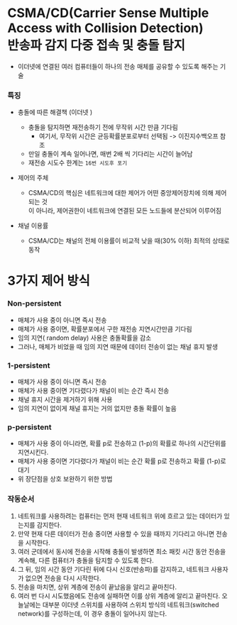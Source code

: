 # CSMA/CD(Carrier Sense Multiple Access with Collision Detection)<br> 반송파 감지 다중 접속 및 충돌 탐지

* 이더넷에 연결된 여러 컴퓨터들이 하나의 전송 매체를 공유할 수 있도록 해주는 기술

### 특징
  * 충돌에 따른 해결책 (이더넷 )
     * 충돌을 탐지하면 재전송하기 전에 무작위 시간 만큼 기다림
        *  여기서, 무작위 시간은 균등확률분포로부터 선택됨  -> 이진지수백오프 참조
     * 만일 충돌이 계속 일어나면, 매번 2배 씩 기다리는 시간이 늘어남
     * 재전송 시도수 한계는 `16번 시도후 포기`

* 제어의 주체
  * CSMA/CD의 핵심은 네트워크에 대한 제어가 어떤 중앙제어장치에 의해 제어되는 것
       <br/>이 아니라, 제어권한이 네트워크에 연결된 모든 노드들에 분산되어 이루어짐

* 채널 이용률
  * CSMA/CD는 채널의 전체 이용률이 비교적 낮을 때(30% 이하) 최적의 상태로 동작


# 3가지 제어 방식
### Non-persistent
* 매체가 사용 중이 아니면 즉시 전송
* 매체가 사용 중이면, 확률분포에서 구한 재전송 지연시간만큼 기다림
* 임의 지연( random delay) 사용은 충돌확률을 감소
* 그러나, 매체가 비었을 때 임의 지연 때문에 데이터 전송이 없는 채널 휴지 발생
### 1-persistent
* 매체가 사용 중이 아니면 즉시 전송
* 매체가 사용 중이면 기다렸다가 채널이 비는 순간 즉시 전송
* 채널 휴지 시간을 제거하기 위해 사용
* 임의 지연이 없이게 채널 휴지는 거의 없지만 충돌 확률이 높음
### p-persistent
* 매체가 사용 중이 아니라면, 확률 p로 전송하고 (1-p)의 확률로 하나의 시간단위를 지연시킨다.
* 매체가 사용 중이면 기다렸다가 채널이 비는 순간 확률 p로 전송하고 확률 (1-p)로 대기
* 위 장단점을 상호 보완하기 위한 방법

### 작동순서
1. 네트워크를 사용하려는 컴퓨터는 먼저 현재 네트워크 위에 흐르고 있는 데이터가 있는지를 감지한다.
2. 만약 현재 다른 데이터가 전송 중이면 사용할 수 있을 때까지 기다리고 아니면 전송을 시작한다.
3. 여러 군데에서 동시에 전송을 시작해 충돌이 발생하면 최소 패킷 시간 동안 전송을 계속해, 다른 컴퓨터가 충돌을 탐지할 수 있도록 한다.
4. 그 뒤, 임의 시간 동안 기다린 뒤에 다시 신호(반송파)를 감지하고, 네트워크 사용자가 없으면 전송을 다시 시작한다.
5. 전송을 마치면, 상위 계층에 전송이 끝났음을 알리고 끝마친다.
6. 여러 번 다시 시도했음에도 전송에 실패하면 이를 상위 계층에 알리고 끝마친다.
오늘날에는 대부분 이더넷 스위치를 사용하여 스위치 방식의 네트워크(switched network)를 구성하는데, 이 경우 충돌이 일어나지 않는다.


